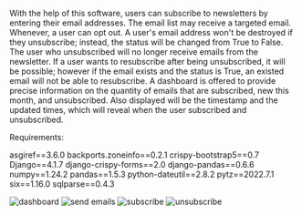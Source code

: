 With the help of this software, users can subscribe to newsletters by entering their email addresses. 
The email list may receive a targeted email.
Whenever, a user can opt out. A user's email address won't be destroyed if they unsubscribe; instead, the status will be changed from True to False. 
The user who unsubscribed will no longer receive emails from the newsletter.
If a user wants to resubscribe after being unsubscribed, it will be possible; however if the email exists and the status is True, an existed email will not be able to resubscribe.
A dashboard is offered to provide precise information on the quantity of emails that are subscribed, new this month, and unsubscribed. Also displayed will be the timestamp and the updated times, which will reveal when the user subscribed and unsubscribed.

Requirements:

asgiref==3.6.0
backports.zoneinfo==0.2.1
crispy-bootstrap5==0.7
Django==4.1.7
django-crispy-forms==2.0
django-pandas==0.6.6
numpy==1.24.2
pandas==1.5.3
python-dateutil==2.8.2
pytz==2022.7.1
six==1.16.0
sqlparse==0.4.3

![dashboard](https://user-images.githubusercontent.com/50901415/220114262-6e645d30-7630-4a73-93ea-268f60028ae2.png)
![send emails](https://user-images.githubusercontent.com/50901415/220114279-3b9afb92-314f-407a-96ac-3d9b0d8bee71.png)
![subscribe](https://user-images.githubusercontent.com/50901415/220114283-2b26b4ce-1884-4536-9d3f-d7fd0cfcf965.png)
![unsubscribe](https://user-images.githubusercontent.com/50901415/220114292-caa80ab7-b5b2-4f5a-b96f-d6ecd7423c04.png)
